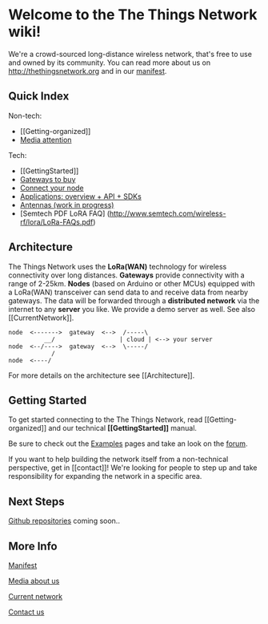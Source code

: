 # Welcome to the The Things Network wiki!

We're a crowd-sourced long-distance wireless network,
that's free to use and owned by its community. You can
read more about us on http://thethingsnetwork.org and in
our [manifest](https://github.com/TheThingsNetwork/Manifest).

## Quick Index
Non-tech:

  * [[Getting-organized]]
  * [Media attention](Media)

Tech:

  * [[GettingStarted]]
  * [Gateways to buy](http://thethingsnetwork.org/wiki/Hardware/OverviewGateways)
  * [Connect your node](Hardware/OverviewNodes)
  * [Applications: overview + API + SDKs](http://thethingsnetwork.org/wiki/Software/Overview)
  * [Antennas (work in progress)](http://thethingsnetwork.org/wiki/Antennas)
  * [Semtech PDF LoRA FAQ] (http://www.semtech.com/wireless-rf/lora/LoRa-FAQs.pdf)

## Architecture
The Things Network uses the **LoRa(WAN)** technology for wireless
connectivity over long distances.
**Gateways** provide connectivity with a range of 2-25km.
**Nodes** (based on Arduino or other MCUs) equipped with a LoRa(WAN)
transceiver can send data to and receive data from nearby gateways.
The data will be forwarded through a **distributed network** via the
internet to any **server** you like. We provide a demo server as well.
See also [[CurrentNetwork]].

    node  <------->  gateway  <-->  /-----\
              __/                  | cloud | <--> your server
    node  <--/---->  gateway  <-->  \-----/
                /
    node  <----/

For more details on the architecture see [[Architecture]].

## Getting Started
To get started connecting to the The Things Network,
read [[Getting-organized]] and our technical **[[GettingStarted]]** manual.

Be sure to check out the [Examples](software/examples) pages and take an look on the [forum](http://forum.thethingsnetwork.org).

If you want to help building the network itself from a
non-technical perspective, get in [[contact]]!
We're looking for people to step up and take responsibility
for expanding the network in a specific area.

## Next Steps
[Github repositories](https://github.com/TheThingsNetwork)
coming soon..


## More Info
[Manifest](https://github.com/TheThingsNetwork/Manifest)

[Media about us](Media)

[Current network](CurrentNetwork)

[Contact us](contact)

